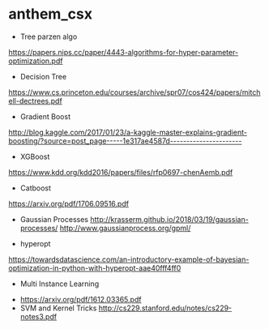 # anthem_csx


* Tree parzen algo

https://papers.nips.cc/paper/4443-algorithms-for-hyper-parameter-optimization.pdf


* Decision Tree

https://www.cs.princeton.edu/courses/archive/spr07/cos424/papers/mitchell-dectrees.pdf

* Gradient Boost

http://blog.kaggle.com/2017/01/23/a-kaggle-master-explains-gradient-boosting/?source=post_page-----1e317ae4587d----------------------

* XGBoost

https://www.kdd.org/kdd2016/papers/files/rfp0697-chenAemb.pdf

* Catboost

https://arxiv.org/pdf/1706.09516.pdf

* Gaussian Processes
http://krasserm.github.io/2018/03/19/gaussian-processes/
http://www.gaussianprocess.org/gpml/

* hyperopt

https://towardsdatascience.com/an-introductory-example-of-bayesian-optimization-in-python-with-hyperopt-aae40fff4ff0

* Multi Instance Learning
- https://arxiv.org/pdf/1612.03365.pdf
- SVM and Kernel Tricks
http://cs229.stanford.edu/notes/cs229-notes3.pdf 
